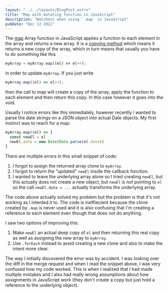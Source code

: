 ```yaml
---
layout: "../../layouts/BlogPost.astro"
title: "Map with mutating function in JavaScript"
description: "Watchout when using `.map` in JavaScript"
pubDate: "Dec 12 2022"
---
```


The [map][map] Array function in JavaScript applies a function to each element
in the array and _returns_ a new array.
It is a [copying method][copy_func] which means it returns a new copy of the array,
which in turn means that usually you have to do something like this

```javascript
myArray = myArray.map((el) => el++);
```

in order to update `myArray`. If you just write

```javascript
myArray.map((el) => el++);
```

then the call to map will create a copy of the array, apply the function to each element
and then return this copy.
In this case however it goes into the void.

Usually I notice errors like this immediately, however recently I wanted to parse the
date strings on a JSON object into actual Date objects.
My first instinct was to reach for a map:

```javascript
myArray.map((el) => {
  const newEl = el
  newEl.date = new Date(Date.parse(el.date))
}
```

There are multiple errors in this small snippet of code:

1. I forgot to assign the returned array clone to `myArray`.
1. I forgot to return the "updated" `newEl` inside the callback function.
1. I wanted to leave the underlying array alone so I tried creating `newEl`, but this actually does not create a new object,
   but `newEl` is not pointing to `el` so the call `newEl.date = ...` actually transforms the underlying array.

The code above actually solved my problem but the problem is that it's not working as I intented it to.
The code is ineffiecient because the clone created by `.map` is never used and
it is also confusing that I'm creating a reference to each element even though that does not do anything.

I saw two options of improving this:

1. Make `newEl` an actual deep copy of `el` and then returning this real copy
   as well as assigning the new array to `myArray`.
1. Use `.forEach` instead to avoid creating a new clone and also to make the intent more clear.

The way I initially discovered the error was by accident.
I was looking over the diff in the merge request and when I read the snippet above,
I was very confused how my code worked.
This is when I realized that I had made multiple mistakes and I also had really wrong assumptions
about how assignments in JavaScript work (they don't create a copy but just hold a reference to the underlying object).

[map]: https://developer.mozilla.org/en-US/docs/Web/JavaScript/Reference/Global_Objects/Array/map
[copy_func]: https://developer.mozilla.org/en-US/docs/Web/JavaScript/Reference/Global_Objects/Array#copying_methods_and_mutating_methods
